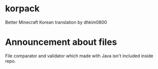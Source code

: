 # korpack
Better Minecraft Korean translation by dhkim0800

# Announcement about files
File comparator and validator which made with Java isn't included inside repo.

